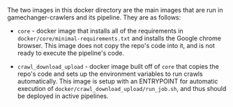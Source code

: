 The two images in this docker directory are the main images that are
run in gamechanger-crawlers and its pipeline. They are as follows:

- ```core``` - docker image that installs all of the requirements in ```docker/core/minimal-requirements.txt```
  and installs the Google chrome browser. This image does not copy the
  repo's code into it, and is not ready to execute the pipeline's code.
  

- ```crawl_download_upload``` - docker image built off of ```core``` that
  copies the repo's code and sets up the environment variables to run
  crawls automatically. This image is setup with an ENTRYPOINT for
  automatic execution of ```docker/crawl_download_upload/run_job.sh```,
  and thus should be deployed in active pipelines.